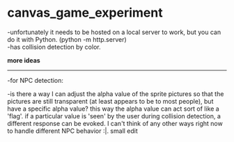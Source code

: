 # canvas_game_experiment    
-unfortunately it needs to be hosted on a local server to work, but you can do it with Python. (python -m http.server)    
-has collision detection by color.   

<b>more ideas</b>   
<hr>
-for NPC detection:  

  -is there a way I can adjust the alpha value of the sprite pictures so that the pictures are still transparent (at least appears to be to most people), but have a specific alpha value? this way the alpha value can act sort of like a 'flag'. if a particular value is 'seen' by the user during collision detection, a different response can be evoked. I can't think of any other ways right now to handle different NPC behavior :|. 
small edit
